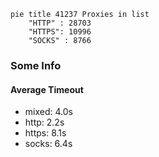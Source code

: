 
```mermaid
pie title 41237 Proxies in list
    "HTTP" : 28703
    "HTTPS": 10996
    "SOCKS" : 8766
```

### Some Info
#### Average Timeout

- mixed: 4.0s
- http: 2.2s
- https: 8.1s
- socks: 6.4s